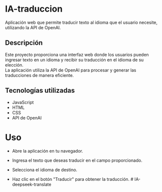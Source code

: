 # IA-traduccion

Aplicación web que permite traducir texto al idioma que el usuario necesite, utilizando la API de OpenAI.

## Descripción

Este proyecto proporciona una interfaz web donde los usuarios pueden ingresar texto en un idioma y recibir su traducción en el idioma de su elección.  
La aplicación utiliza la API de OpenAI para procesar y generar las traducciones de manera eficiente.

## Tecnologías utilizadas

- JavaScript
- HTML
- CSS
- API de OpenAI

# Uso

- Abre la aplicación en tu navegador.

- Ingresa el texto que deseas traducir en el campo proporcionado.

- Selecciona el idioma de destino.

- Haz clic en el botón "Traducir" para obtener la traducción.
#   I A - d e e p s e e k - t r a n s l a t e  
 